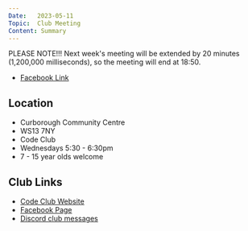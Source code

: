 ```yaml
---
Date:   2023-05-11
Topic:  Club Meeting
Content: Summary
---
```



PLEASE NOTE!!! Next week's meeting will be extended by 20 minutes (1,200,000 milliseconds), so the meeting will end at 18:50.

* [Facebook Link](https://www.facebook.com/720665616418529/posts/749970453488045)

## Location

* Curborough Community Centre
* WS13 7NY
* Code Club
* Wednesdays 5:30 - 6:30pm
* 7 - 15 year olds welcome

## Club Links

* [Code Club Website](https://lichfield-code-club.github.io/)
* [Facebook Page](https://www.facebook.com/LichfieldCoders)
* [Discord club messages](https://discord.gg/szz6xGK)
